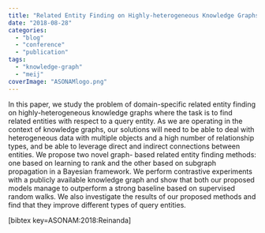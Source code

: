 ```yaml
---
title: "Related Entity Finding on Highly-heterogeneous Knowledge Graphs"
date: "2018-08-28"
categories: 
  - "blog"
  - "conference"
  - "publication"
tags: 
  - "knowledge-graph"
  - "meij"
coverImage: "ASONAMlogo.png"
---
```


In this paper, we study the problem of domain-specific related entity finding on highly-heterogeneous knowledge graphs where the task is to find related entities with respect to a query entity. As we are operating in the context of knowledge graphs, our solutions will need to be able to deal with heterogeneous data with multiple objects and a high number of relationship types, and be able to leverage direct and indirect connections between entities. We propose two novel graph- based related entity finding methods: one based on learning to rank and the other based on subgraph propagation in a Bayesian framework. We perform contrastive experiments with a publicly available knowledge graph and show that both our proposed models manage to outperform a strong baseline based on supervised random walks. We also investigate the results of our proposed methods and find that they improve different types of query entities.

\[bibtex key=ASONAM:2018:Reinanda\]
